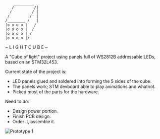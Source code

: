         _________
       /         /|
      /         / |
     /         /  |
    /________ /   |
    |o o o o |   /
    |o o o o |  /
    |o o o o | /
    |o o o o |/

~ L I G H T  C U B E ~

A "Cube of light" project using panels full of WS2812B addressable LEDs, based on an STM32L453.

Current state of the project is:
 - LED panels glued and soldered into forming the 5 sides of the cube.
 - The panels work; STM devboard able to play animations and whatnot.
 - Picked most of the parts for the hardware. 

Need to do:
 - Design power portion.
 - Finish PCB design. 
 - Order it, assemble it.

![Prototype 1](https://raw.githubusercontent.com/IsikcanYilmaz/light_cube/master/misc/proto_preview1.jpg)
